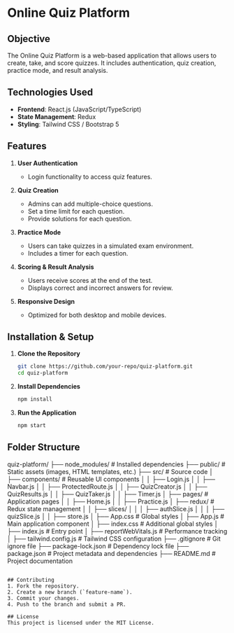 # Online Quiz Platform

## Objective
The Online Quiz Platform is a web-based application that allows users to create, take, and score quizzes. It includes authentication, quiz creation, practice mode, and result analysis.

## Technologies Used
- **Frontend**: React.js (JavaScript/TypeScript)
- **State Management**: Redux
- **Styling**: Tailwind CSS / Bootstrap 5

## Features
1. **User Authentication**
   - Login functionality to access quiz features.

2. **Quiz Creation**
   - Admins can add multiple-choice questions.
   - Set a time limit for each question.
   - Provide solutions for each question.

3. **Practice Mode**
   - Users can take quizzes in a simulated exam environment.
   - Includes a timer for each question.

4. **Scoring & Result Analysis**
   - Users receive scores at the end of the test.
   - Displays correct and incorrect answers for review.

5. **Responsive Design**
   - Optimized for both desktop and mobile devices.

## Installation & Setup
1. **Clone the Repository**
   ```sh
   git clone https://github.com/your-repo/quiz-platform.git
   cd quiz-platform
   ```

2. **Install Dependencies**
   ```sh
   npm install
   ```

3. **Run the Application**
   ```sh
   npm start
   ```

## Folder Structure
quiz-platform/
├── node_modules/            # Installed dependencies
├── public/                  # Static assets (images, HTML templates, etc.)
├── src/                     # Source code
│   ├── components/          # Reusable UI components
│   │   ├── Login.js
│   │   ├── Navbar.js
│   │   ├── ProtectedRoute.js
│   │   ├── QuizCreator.js
│   │   ├── QuizResults.js
│   │   ├── QuizTaker.js
│   │   ├── Timer.js
│   ├── pages/               # Application pages
│   │   ├── Home.js
│   │   ├── Practice.js
│   ├── redux/               # Redux state management
│   │   ├── slices/
│   │   │   ├── authSlice.js
│   │   │   ├── quizSlice.js
│   │   ├── store.js
│   ├── App.css              # Global styles
│   ├── App.js               # Main application component
│   ├── index.css            # Additional global styles
│   ├── index.js             # Entry point
│   ├── reportWebVitals.js   # Performance tracking
│   ├── tailwind.config.js   # Tailwind CSS configuration
├── .gitignore               # Git ignore file
├── package-lock.json        # Dependency lock file
├── package.json             # Project metadata and dependencies
├── README.md                # Project documentation

```

## Contributing
1. Fork the repository.
2. Create a new branch (`feature-name`).
3. Commit your changes.
4. Push to the branch and submit a PR.

## License
This project is licensed under the MIT License.

